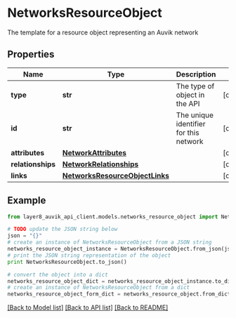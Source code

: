 # NetworksResourceObject

The template for a resource object representing an Auvik network

## Properties
Name | Type | Description | Notes
------------ | ------------- | ------------- | -------------
**type** | **str** | The type of object in the API | [optional] 
**id** | **str** | The unique identifier for this network | [optional] 
**attributes** | [**NetworkAttributes**](NetworkAttributes.md) |  | [optional] 
**relationships** | [**NetworkRelationships**](NetworkRelationships.md) |  | [optional] 
**links** | [**NetworksResourceObjectLinks**](NetworksResourceObjectLinks.md) |  | [optional] 

## Example

```python
from layer8_auvik_api_client.models.networks_resource_object import NetworksResourceObject

# TODO update the JSON string below
json = "{}"
# create an instance of NetworksResourceObject from a JSON string
networks_resource_object_instance = NetworksResourceObject.from_json(json)
# print the JSON string representation of the object
print NetworksResourceObject.to_json()

# convert the object into a dict
networks_resource_object_dict = networks_resource_object_instance.to_dict()
# create an instance of NetworksResourceObject from a dict
networks_resource_object_form_dict = networks_resource_object.from_dict(networks_resource_object_dict)
```
[[Back to Model list]](../README.md#documentation-for-models) [[Back to API list]](../README.md#documentation-for-api-endpoints) [[Back to README]](../README.md)


